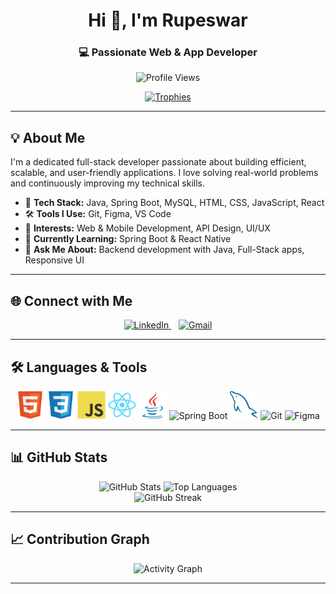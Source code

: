 <h1 align="center">Hi 👋, I'm Rupeswar</h1>
<h3 align="center">💻 Passionate Web & App Developer</h3>

<p align="center">
  <img src="https://komarev.com/ghpvc/?username=rupeswarbhainsa777&label=Profile%20views&color=ff69b4&style=for-the-badge" alt="Profile Views" />
</p>

<p align="center">
  <a href="https://github.com/ryo-ma/github-profile-trophy">
    <img src="https://github-profile-trophy.vercel.app/?username=rupeswarbhainsa777&theme=radical&margin-w=15&margin-h=15&row=1" alt="Trophies" />
  </a>
</p>

---

## 💡 About Me  

I'm a dedicated full-stack developer passionate about building efficient, scalable, and user-friendly applications. I love solving real-world problems and continuously improving my technical skills.

- 🚀 **Tech Stack:** Java, Spring Boot, MySQL, HTML, CSS, JavaScript, React  
- 🛠️ **Tools I Use:** Git, Figma, VS Code  
- 🎯 **Interests:** Web & Mobile Development, API Design, UI/UX  
- 🌱 **Currently Learning:** Spring Boot & React Native  
- 💬 **Ask Me About:** Backend development with Java, Full-Stack apps, Responsive UI  

---

## 🌐 Connect with Me  

<p align="center">
  <a href="https://www.linkedin.com/in/rupeswar-bhainsa-2b98b7227/" target="_blank">
    <img src="https://cdn-icons-png.flaticon.com/512/174/174857.png" width="40" alt="LinkedIn" />
  </a>&nbsp;&nbsp;
  <a href="mailto:rupeswarbhainsa777@gmail.com" target="_blank">
    <img src="https://cdn-icons-png.flaticon.com/512/732/732200.png" width="40" alt="Gmail" />
  </a>
</p>

---

## 🛠️ Languages & Tools  

<p align="center">
  <img src="https://raw.githubusercontent.com/devicons/devicon/master/icons/html5/html5-original.svg" width="45" alt="HTML5" />
  <img src="https://raw.githubusercontent.com/devicons/devicon/master/icons/css3/css3-original.svg" width="45" alt="CSS3" />
  <img src="https://raw.githubusercontent.com/devicons/devicon/master/icons/javascript/javascript-original.svg" width="45" alt="JavaScript" />
  <img src="https://raw.githubusercontent.com/devicons/devicon/master/icons/react/react-original.svg" width="45" alt="React" />
  <img src="https://raw.githubusercontent.com/devicons/devicon/master/icons/java/java-original.svg" width="45" alt="Java" />
  <img src="https://www.vectorlogo.zone/logos/springio/springio-icon.svg" width="45" alt="Spring Boot" />
  <img src="https://raw.githubusercontent.com/devicons/devicon/master/icons/mysql/mysql-original.svg" width="45" alt="MySQL" />
  <img src="https://www.vectorlogo.zone/logos/git-scm/git-scm-icon.svg" width="45" alt="Git" />
  <img src="https://www.vectorlogo.zone/logos/figma/figma-icon.svg" width="45" alt="Figma" />
</p>

---

## 📊 GitHub Stats  

<div align="center">
  <img src="https://github-readme-stats.vercel.app/api?username=rupeswarbhainsa777&show_icons=true&theme=radical&hide_border=true" height="180" alt="GitHub Stats" />
  <img src="https://github-readme-stats.vercel.app/api/top-langs/?username=rupeswarbhainsa777&layout=compact&theme=radical&hide_border=true" height="180" alt="Top Languages" />
</div>

<div align="center">
  <img src="https://github-readme-streak-stats.herokuapp.com/?user=rupeswarbhainsa777&theme=radical&hide_border=true" alt="GitHub Streak" />
</div>

---

## 📈 Contribution Graph  

<p align="center">
  <img src="https://github-readme-activity-graph.vercel.app/graph?username=rupeswarbhainsa777&theme=radical&hide_border=true" alt="Activity Graph" />
</p>

---




